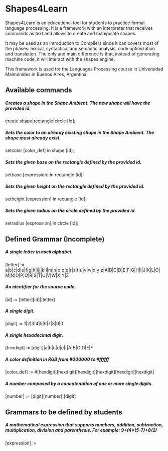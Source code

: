 Shapes4Learn
============

Shapes4Learn is an educational tool for students to practice formal language processing. It is a framework with an interpreter that receives commands as text and allows to create and manipulate shapes.

It may be used as an introduction to Compilers since it can covers most of the phases: lexical, syntactical and semantic analysis, code optimization and translation. The only and main difference is that, instead of generating machine code, it will interact with the shapes engine.

This framework is used for the Languages Processing course in Universidad Maimónides in Buenos Aires, Argentina.

## Available commands

##### Creates a shape in the Shape Ambient. The new shape will have the provided id.
create shape|rectangle|circle [id];

##### Sets the color to an already existing shape in the Shape Ambient. The shape must already exist.
setcolor [color_def] in shape [id];

##### Sets the given base on the rectangle defined by the provided id.
setbase [expression] in rectangle [id];

##### Sets the given height on the rectangle defined by the provided id.
setheight [expression] in rectangle [id];

##### Sets the given radius on the circle defined by the provided id.
setradius [expression] in circle [id];

## Defined Grammar (Incomplete)

##### A single letter in ascii alphabet.
[letter] := a|b|c|d|e|f|g|h|i|j|k|l|m|n|o|p|q|r|s|t|u|v|w|x|y|z|A|B|C|D|E|F|G|H|I|J|K|L|O|M|N|O|P|Q|R|S|T|U|V|W|X|Y|Z
##### An identifier for the source code.
[id] := [letter][id]|[letter]
##### A single digit.
[digit] := 1|2|3|4|5|6|7|8|9|0
##### A single hexadecimal digit.
[hexdigit] := [digit]|a|b|c|d|e|f|A|B|C|D|E|F
##### A color definition in RGB from #000000 to #ffffff
[color_def] := #[hexdigit][hexdigit][hexdigit][hexdigit][hexdigit][hexdigit]
##### A number composed by a concatenation of one or more single digits.
[number] := [digit][number]|[digit]

## Grammars to be defined by students

##### A mathematical expression that supports numbers, addition, subtraction, multiplication, division and parenthesis. For example: 9+(4*(5-7)+8/2)
[expression] :=

